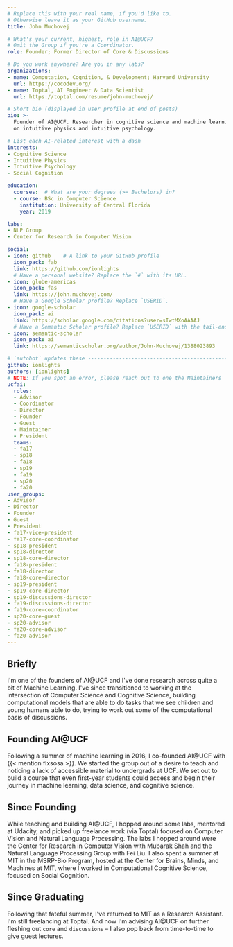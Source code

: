 ```yaml
---
# Replace this with your real name, if you'd like to.
# Otherwise leave it as your GitHub username.
title: John Muchovej

# What's your current, highest, role in AI@UCF?
# Omit the Group if you're a Coordinator.
role: Founder; Former Director of Core & Discussions

# Do you work anywhere? Are you in any labs?
organizations:
- name: Computation, Cognition, & Development; Harvard University
  url: https://cocodev.org/
- name: Toptal, AI Engineer & Data Scientist
  url: https://toptal.com/resume/john-muchovej/

# Short bio (displayed in user profile at end of posts)
bio: >-
  Founder of AI@UCF. Researcher in cognitive science and machine learning. Focusing
  on intuitive physics and intuitive psychology.

# List each AI-related interest with a dash
interests:
- Cognitive Science
- Intuitive Physics
- Intuitive Psychology
- Social Cognition

education:
  courses:  # What are your degrees (>= Bachelors) in?
  - course: BSc in Computer Science
    institution: University of Central Florida
    year: 2019

labs:
- NLP Group
- Center for Research in Computer Vision

social:
- icon: github    # A link to your GitHub profile
  icon_pack: fab
  link: https://github.com/ionlights
  # Have a personal website? Replace the `#` with its URL.
- icon: globe-americas
  icon_pack: fas
  link: https://john.muchovej.com/
  # Have a Google Scholar profile? Replace `USERID`.
- icon: google-scholar
  icon_pack: ai
  link: https://scholar.google.com/citations?user=sIwtMXoAAAAJ
  # Have a Semantic Scholar profile? Replace `USERID` with the tail-end of the URL.
- icon: semantic-scholar
  icon_pack: ai
  link: https://semanticscholar.org/author/John-Muchovej/1388023893

# `autobot` updates these -----------------------------------------------------
github: ionlights
authors: [ionlights]
# NOTE: If you spot an error, please reach out to one the Maintainers
ucfai:
  roles:
  - Advisor
  - Coordinator
  - Director
  - Founder
  - Guest
  - Maintainer
  - President
  teams:
  - fa17
  - sp18
  - fa18
  - sp19
  - fa19
  - sp20
  - fa20
user_groups:
- Advisor
- Director
- Founder
- Guest
- President
- fa17-vice-president
- fa17-core-coordinator
- sp18-president
- sp18-director
- sp18-core-director
- fa18-president
- fa18-director
- fa18-core-director
- sp19-president
- sp19-core-director
- sp19-discussions-director
- fa19-discussions-director
- fa19-core-coordinator
- sp20-core-guest
- sp20-advisor
- fa20-core-advisor
- fa20-advisor
---
```


## Briefly

I'm one of the founders of AI@UCF and I've done research across quite a bit of Machine
Learning. I've since transitioned to working at the intersection of Computer Science
and Cognitive Science, building computational models that are able to do tasks that we
see children and young humans able to do, trying to work out some of the computational
basis of discussions.

## Founding AI@UCF

Following a summer of machine learning in 2016, I co-founded AI@UCF with
{{< mention flxsosa >}}. We started the group out of a desire to teach and noticing a
lack of accessible material to undergrads at UCF. We set out to build a course that even
first-year students could access and begin their journey in machine learning, data
science, and cognitive science.

## Since Founding

While teaching and building AI@UCF, I hopped around some labs, mentored at Udacity, and
picked up freelance work (via Toptal) focused on Computer Vision and Natural Language
Processing. The labs I hopped around were the Center for Research in Computer Vision
with Mubarak Shah and the Natural Language Processing Group with Fei Liu. I also spent a
summer at MIT in the MSRP-Bio Program, hosted at the Center for Brains, Minds, and
Machines at MIT, where I worked in Computational Cognitive Science, focused on Social
Cognition.

## Since Graduating

Following that fateful summer, I've returned to MIT as a Research Assistant. I'm still
freelancing at Toptal. And now I'm advising AI@UCF on further fleshing out `core` and
`discussions` &ndash; I also pop back from time-to-time to give guest lectures.